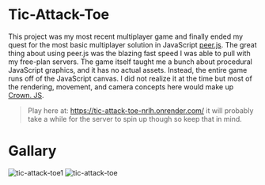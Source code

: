 # Tic-Attack-Toe

This project was my most recent multiplayer game and finally ended my quest for the most basic multiplayer solution in JavaScript [peer.js](https://peerjs.com/). The great thing about using peer.js was the blazing fast speed I was able to pull with my free-plan servers. The game itself taught me a bunch about procedural JavaScript graphics, and it has no actual assets. Instead, the entire game runs off of the JavaScript canvas. I did not realize it at the time but most of the rendering, movement, and camera concepts here would make up [Crown. JS](https://github.com/KingstumusPrime/--Crown.JS).

> Play here at: https://tic-attack-toe-nrlh.onrender.com/ it will probably take a while for the server to spin up though so keep that in mind.

# Gallary

![tic-attack-toe1](https://github.com/user-attachments/assets/dbcd1fa3-deef-45cc-abd8-fe6c4dc6ad74)
![tic-attack-toe](https://github.com/user-attachments/assets/3d644202-ad6d-4656-9e2e-223dcd85804a)
